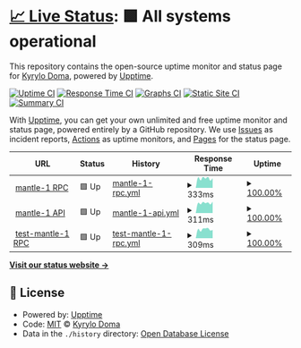 # [📈 Live Status](https://doma2k.github.io/status): <!--live status--> **🟩 All systems operational**

This repository contains the open-source uptime monitor and status page for [Kyrylo Doma](domanodes.com), powered by [Upptime](https://github.com/upptime/upptime).

[![Uptime CI](https://github.com/doma2k/status/workflows/Uptime%20CI/badge.svg)](https://github.com/doma2k/status/actions?query=workflow%3A%22Uptime+CI%22)
[![Response Time CI](https://github.com/doma2k/status/workflows/Response%20Time%20CI/badge.svg)](https://github.com/doma2k/status/actions?query=workflow%3A%22Response+Time+CI%22)
[![Graphs CI](https://github.com/doma2k/status/workflows/Graphs%20CI/badge.svg)](https://github.com/doma2k/status/actions?query=workflow%3A%22Graphs+CI%22)
[![Static Site CI](https://github.com/doma2k/status/workflows/Static%20Site%20CI/badge.svg)](https://github.com/doma2k/status/actions?query=workflow%3A%22Static+Site+CI%22)
[![Summary CI](https://github.com/doma2k/status/workflows/Summary%20CI/badge.svg)](https://github.com/doma2k/status/actions?query=workflow%3A%22Summary+CI%22)

With [Upptime](https://upptime.js.org), you can get your own unlimited and free uptime monitor and status page, powered entirely by a GitHub repository. We use [Issues](https://github.com/doma2k/status/issues) as incident reports, [Actions](https://github.com/doma2k/status/actions) as uptime monitors, and [Pages](https://doma2k.github.io/status) for the status page.

<!--start: status pages-->
<!-- This summary is generated by Upptime (https://github.com/upptime/upptime) -->
<!-- Do not edit this manually, your changes will be overwritten -->
<!-- prettier-ignore -->
| URL | Status | History | Response Time | Uptime |
| --- | ------ | ------- | ------------- | ------ |
| <img alt="" src="https://favicons.githubusercontent.com/rpc.mantle-1.domanodes.com" height="13"> [mantle-1 RPC](http://rpc.mantle-1.domanodes.com/) | 🟩 Up | [mantle-1-rpc.yml](https://github.com/doma2k/status/commits/HEAD/history/mantle-1-rpc.yml) | <details><summary><img alt="Response time graph" src="./graphs/mantle-1-rpc/response-time-week.png" height="20"> 333ms</summary><br><a href="https://doma2k.github.io/status/history/mantle-1-rpc"><img alt="Response time 320" src="https://img.shields.io/endpoint?url=https%3A%2F%2Fraw.githubusercontent.com%2Fdoma2k%2Fstatus%2FHEAD%2Fapi%2Fmantle-1-rpc%2Fresponse-time.json"></a><br><a href="https://doma2k.github.io/status/history/mantle-1-rpc"><img alt="24-hour response time 337" src="https://img.shields.io/endpoint?url=https%3A%2F%2Fraw.githubusercontent.com%2Fdoma2k%2Fstatus%2FHEAD%2Fapi%2Fmantle-1-rpc%2Fresponse-time-day.json"></a><br><a href="https://doma2k.github.io/status/history/mantle-1-rpc"><img alt="7-day response time 333" src="https://img.shields.io/endpoint?url=https%3A%2F%2Fraw.githubusercontent.com%2Fdoma2k%2Fstatus%2FHEAD%2Fapi%2Fmantle-1-rpc%2Fresponse-time-week.json"></a><br><a href="https://doma2k.github.io/status/history/mantle-1-rpc"><img alt="30-day response time 320" src="https://img.shields.io/endpoint?url=https%3A%2F%2Fraw.githubusercontent.com%2Fdoma2k%2Fstatus%2FHEAD%2Fapi%2Fmantle-1-rpc%2Fresponse-time-month.json"></a><br><a href="https://doma2k.github.io/status/history/mantle-1-rpc"><img alt="1-year response time 320" src="https://img.shields.io/endpoint?url=https%3A%2F%2Fraw.githubusercontent.com%2Fdoma2k%2Fstatus%2FHEAD%2Fapi%2Fmantle-1-rpc%2Fresponse-time-year.json"></a></details> | <details><summary><a href="https://doma2k.github.io/status/history/mantle-1-rpc">100.00%</a></summary><a href="https://doma2k.github.io/status/history/mantle-1-rpc"><img alt="All-time uptime 99.83%" src="https://img.shields.io/endpoint?url=https%3A%2F%2Fraw.githubusercontent.com%2Fdoma2k%2Fstatus%2FHEAD%2Fapi%2Fmantle-1-rpc%2Fuptime.json"></a><br><a href="https://doma2k.github.io/status/history/mantle-1-rpc"><img alt="24-hour uptime 100.00%" src="https://img.shields.io/endpoint?url=https%3A%2F%2Fraw.githubusercontent.com%2Fdoma2k%2Fstatus%2FHEAD%2Fapi%2Fmantle-1-rpc%2Fuptime-day.json"></a><br><a href="https://doma2k.github.io/status/history/mantle-1-rpc"><img alt="7-day uptime 100.00%" src="https://img.shields.io/endpoint?url=https%3A%2F%2Fraw.githubusercontent.com%2Fdoma2k%2Fstatus%2FHEAD%2Fapi%2Fmantle-1-rpc%2Fuptime-week.json"></a><br><a href="https://doma2k.github.io/status/history/mantle-1-rpc"><img alt="30-day uptime 99.83%" src="https://img.shields.io/endpoint?url=https%3A%2F%2Fraw.githubusercontent.com%2Fdoma2k%2Fstatus%2FHEAD%2Fapi%2Fmantle-1-rpc%2Fuptime-month.json"></a><br><a href="https://doma2k.github.io/status/history/mantle-1-rpc"><img alt="1-year uptime 99.83%" src="https://img.shields.io/endpoint?url=https%3A%2F%2Fraw.githubusercontent.com%2Fdoma2k%2Fstatus%2FHEAD%2Fapi%2Fmantle-1-rpc%2Fuptime-year.json"></a></details>
| <img alt="" src="https://favicons.githubusercontent.com/api.mantle-1.domanodes.com" height="13"> [mantle-1 API](http://api.mantle-1.domanodes.com/) | 🟩 Up | [mantle-1-api.yml](https://github.com/doma2k/status/commits/HEAD/history/mantle-1-api.yml) | <details><summary><img alt="Response time graph" src="./graphs/mantle-1-api/response-time-week.png" height="20"> 311ms</summary><br><a href="https://doma2k.github.io/status/history/mantle-1-api"><img alt="Response time 306" src="https://img.shields.io/endpoint?url=https%3A%2F%2Fraw.githubusercontent.com%2Fdoma2k%2Fstatus%2FHEAD%2Fapi%2Fmantle-1-api%2Fresponse-time.json"></a><br><a href="https://doma2k.github.io/status/history/mantle-1-api"><img alt="24-hour response time 348" src="https://img.shields.io/endpoint?url=https%3A%2F%2Fraw.githubusercontent.com%2Fdoma2k%2Fstatus%2FHEAD%2Fapi%2Fmantle-1-api%2Fresponse-time-day.json"></a><br><a href="https://doma2k.github.io/status/history/mantle-1-api"><img alt="7-day response time 311" src="https://img.shields.io/endpoint?url=https%3A%2F%2Fraw.githubusercontent.com%2Fdoma2k%2Fstatus%2FHEAD%2Fapi%2Fmantle-1-api%2Fresponse-time-week.json"></a><br><a href="https://doma2k.github.io/status/history/mantle-1-api"><img alt="30-day response time 306" src="https://img.shields.io/endpoint?url=https%3A%2F%2Fraw.githubusercontent.com%2Fdoma2k%2Fstatus%2FHEAD%2Fapi%2Fmantle-1-api%2Fresponse-time-month.json"></a><br><a href="https://doma2k.github.io/status/history/mantle-1-api"><img alt="1-year response time 306" src="https://img.shields.io/endpoint?url=https%3A%2F%2Fraw.githubusercontent.com%2Fdoma2k%2Fstatus%2FHEAD%2Fapi%2Fmantle-1-api%2Fresponse-time-year.json"></a></details> | <details><summary><a href="https://doma2k.github.io/status/history/mantle-1-api">100.00%</a></summary><a href="https://doma2k.github.io/status/history/mantle-1-api"><img alt="All-time uptime 100.00%" src="https://img.shields.io/endpoint?url=https%3A%2F%2Fraw.githubusercontent.com%2Fdoma2k%2Fstatus%2FHEAD%2Fapi%2Fmantle-1-api%2Fuptime.json"></a><br><a href="https://doma2k.github.io/status/history/mantle-1-api"><img alt="24-hour uptime 100.00%" src="https://img.shields.io/endpoint?url=https%3A%2F%2Fraw.githubusercontent.com%2Fdoma2k%2Fstatus%2FHEAD%2Fapi%2Fmantle-1-api%2Fuptime-day.json"></a><br><a href="https://doma2k.github.io/status/history/mantle-1-api"><img alt="7-day uptime 100.00%" src="https://img.shields.io/endpoint?url=https%3A%2F%2Fraw.githubusercontent.com%2Fdoma2k%2Fstatus%2FHEAD%2Fapi%2Fmantle-1-api%2Fuptime-week.json"></a><br><a href="https://doma2k.github.io/status/history/mantle-1-api"><img alt="30-day uptime 100.00%" src="https://img.shields.io/endpoint?url=https%3A%2F%2Fraw.githubusercontent.com%2Fdoma2k%2Fstatus%2FHEAD%2Fapi%2Fmantle-1-api%2Fuptime-month.json"></a><br><a href="https://doma2k.github.io/status/history/mantle-1-api"><img alt="1-year uptime 100.00%" src="https://img.shields.io/endpoint?url=https%3A%2F%2Fraw.githubusercontent.com%2Fdoma2k%2Fstatus%2FHEAD%2Fapi%2Fmantle-1-api%2Fuptime-year.json"></a></details>
| <img alt="" src="https://favicons.githubusercontent.com/rpc.test-mantle-1.domanodes.com" height="13"> [test-mantle-1 RPC](http://rpc.test-mantle-1.domanodes.com/) | 🟩 Up | [test-mantle-1-rpc.yml](https://github.com/doma2k/status/commits/HEAD/history/test-mantle-1-rpc.yml) | <details><summary><img alt="Response time graph" src="./graphs/test-mantle-1-rpc/response-time-week.png" height="20"> 309ms</summary><br><a href="https://doma2k.github.io/status/history/test-mantle-1-rpc"><img alt="Response time 311" src="https://img.shields.io/endpoint?url=https%3A%2F%2Fraw.githubusercontent.com%2Fdoma2k%2Fstatus%2FHEAD%2Fapi%2Ftest-mantle-1-rpc%2Fresponse-time.json"></a><br><a href="https://doma2k.github.io/status/history/test-mantle-1-rpc"><img alt="24-hour response time 290" src="https://img.shields.io/endpoint?url=https%3A%2F%2Fraw.githubusercontent.com%2Fdoma2k%2Fstatus%2FHEAD%2Fapi%2Ftest-mantle-1-rpc%2Fresponse-time-day.json"></a><br><a href="https://doma2k.github.io/status/history/test-mantle-1-rpc"><img alt="7-day response time 309" src="https://img.shields.io/endpoint?url=https%3A%2F%2Fraw.githubusercontent.com%2Fdoma2k%2Fstatus%2FHEAD%2Fapi%2Ftest-mantle-1-rpc%2Fresponse-time-week.json"></a><br><a href="https://doma2k.github.io/status/history/test-mantle-1-rpc"><img alt="30-day response time 311" src="https://img.shields.io/endpoint?url=https%3A%2F%2Fraw.githubusercontent.com%2Fdoma2k%2Fstatus%2FHEAD%2Fapi%2Ftest-mantle-1-rpc%2Fresponse-time-month.json"></a><br><a href="https://doma2k.github.io/status/history/test-mantle-1-rpc"><img alt="1-year response time 311" src="https://img.shields.io/endpoint?url=https%3A%2F%2Fraw.githubusercontent.com%2Fdoma2k%2Fstatus%2FHEAD%2Fapi%2Ftest-mantle-1-rpc%2Fresponse-time-year.json"></a></details> | <details><summary><a href="https://doma2k.github.io/status/history/test-mantle-1-rpc">100.00%</a></summary><a href="https://doma2k.github.io/status/history/test-mantle-1-rpc"><img alt="All-time uptime 100.00%" src="https://img.shields.io/endpoint?url=https%3A%2F%2Fraw.githubusercontent.com%2Fdoma2k%2Fstatus%2FHEAD%2Fapi%2Ftest-mantle-1-rpc%2Fuptime.json"></a><br><a href="https://doma2k.github.io/status/history/test-mantle-1-rpc"><img alt="24-hour uptime 100.00%" src="https://img.shields.io/endpoint?url=https%3A%2F%2Fraw.githubusercontent.com%2Fdoma2k%2Fstatus%2FHEAD%2Fapi%2Ftest-mantle-1-rpc%2Fuptime-day.json"></a><br><a href="https://doma2k.github.io/status/history/test-mantle-1-rpc"><img alt="7-day uptime 100.00%" src="https://img.shields.io/endpoint?url=https%3A%2F%2Fraw.githubusercontent.com%2Fdoma2k%2Fstatus%2FHEAD%2Fapi%2Ftest-mantle-1-rpc%2Fuptime-week.json"></a><br><a href="https://doma2k.github.io/status/history/test-mantle-1-rpc"><img alt="30-day uptime 100.00%" src="https://img.shields.io/endpoint?url=https%3A%2F%2Fraw.githubusercontent.com%2Fdoma2k%2Fstatus%2FHEAD%2Fapi%2Ftest-mantle-1-rpc%2Fuptime-month.json"></a><br><a href="https://doma2k.github.io/status/history/test-mantle-1-rpc"><img alt="1-year uptime 100.00%" src="https://img.shields.io/endpoint?url=https%3A%2F%2Fraw.githubusercontent.com%2Fdoma2k%2Fstatus%2FHEAD%2Fapi%2Ftest-mantle-1-rpc%2Fuptime-year.json"></a></details>

<!--end: status pages-->

[**Visit our status website →**](https://doma2k.github.io/status)

## 📄 License

- Powered by: [Upptime](https://github.com/upptime/upptime)
- Code: [MIT](./LICENSE) © [Kyrylo Doma](domanodes.com)
- Data in the `./history` directory: [Open Database License](https://opendatacommons.org/licenses/odbl/1-0/)
